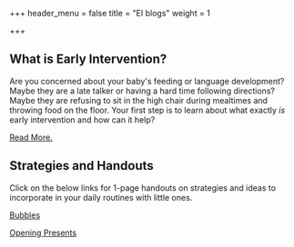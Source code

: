 +++
header_menu = false
title = "EI blogs"
weight = 1

+++
## What is Early Intervention?

Are you concerned about your baby's feeding or language development? Maybe they are a late talker or having a hard time following directions? Maybe they are refusing to sit in the high chair during mealtimes and throwing food on the floor. Your first step is to learn about what exactly _is_ early intervention and how can it help?

[Read More.](/what-is-early-intervention)

## Strategies and Handouts

Click on the below links for 1-page handouts on strategies and ideas to incorporate in your daily routines with little ones.

[Bubbles](/playing-with-bubbles)

[Opening Presents](/opening-presents-language-strategies)